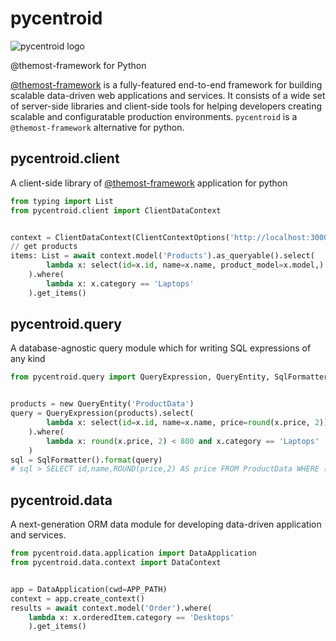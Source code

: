 
# pycentroid

![pycentroid logo](https://avatars.githubusercontent.com/u/131147072?s=200&v=4)

@themost-framework for Python

[@themost-framework](https://github.com/themost-framework) is a fully-featured end-to-end framework for building scalable data-driven web applications and services. It consists of a wide set of server-side libraries and client-side tools for helping developers creating scalable and configuratable production environments. `pycentroid` is a `@themost-framework` alternative for python.

## pycentroid.client

A client-side library of [@themost-framework](https://github.com/themost-framework) application for python

```python
from typing import List
from pycentroid.client import ClientDataContext


context = ClientDataContext(ClientContextOptions('http://localhost:3000/api/'))
// get products
items: List = await context.model('Products').as_queryable().select(
        lambda x: select(id=x.id, name=x.name, product_model=x.model,)
    ).where(
        lambda x: x.category == 'Laptops'
    ).get_items()
```

## pycentroid.query

A database-agnostic query module which for writing SQL expressions of any kind

```python
from pycentroid.query import QueryExpression, QueryEntity, SqlFormatter


products = new QueryEntity('ProductData')
query = QueryExpression(products).select(
        lambda x: select(id=x.id, name=x.name, price=round(x.price, 2))
    ).where(
        lambda x: round(x.price, 2) < 800 and x.category == 'Laptops'
    )
sql = SqlFormatter().format(query)
# sql > SELECT id,name,ROUND(price,2) AS price FROM ProductData WHERE ((ROUND(price,2)<800) AND (category='Laptops'))
```

## pycentroid.data

A next-generation ORM data module for developing data-driven application and services.

```python
from pycentroid.data.application import DataApplication
from pycentroid.data.context import DataContext


app = DataApplication(cwd=APP_PATH)
context = app.create_context()
results = await context.model('Order').where(
    lambda x: x.orderedItem.category == 'Desktops'
    ).get_items()
```


